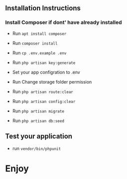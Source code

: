 
## Installation Instructions

### Install Composer if dont' have already installed
- Run `apt install composer`

- Run `composer install`
- Run `cp .env.example .env`
- Run `php artisan key:generate`
- Set your app configration to .env
- Run Change storage folder permission 
- Run `php artisan route:clear` 
- Run `php artisan config:clear` 
- Run `php artisan migrate`
- Run `php artisan db:seed`





## Test your application
- run `vendor/bin/phpunit`

# Enjoy
